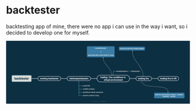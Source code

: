 # backtester
backtesting app of mine, there were no app i can use in the way i want, so i decided to develop one for myself.

![plan](https://github.com/cemdusenkalkan/backtester/blob/main/backtester.png)
